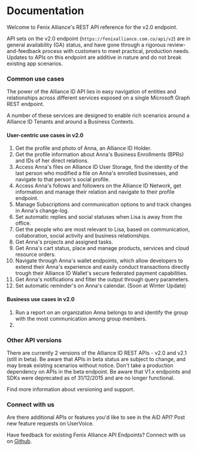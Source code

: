 # Documentation

Welcome to Fenix Alliance's REST API reference for the v2.0 endpoint.

API sets on the v2.0 endpoint \(`https://fenixalliance.com.co/api/v2`\) are in general availability \(GA\) status, and have gone through a rigorous review-and-feedback process with customers to meet practical, production needs. Updates to APIs on this endpoint are additive in nature and do not break existing app scenarios.

### Common use cases <a id="common-use-cases"></a>

The power of the Alliance ID API lies in easy navigation of entities and relationships across different services exposed on a single Microsoft Graph REST endpoint.

A number of these services are designed to enable rich scenarios around a Alliance ID Tenants and around a Business Contexts.

#### User-centric use cases in v2.0 <a id="user-centric-use-cases-in-v10"></a>

1. Get the profile and photo of Anna, an Alliance ID Holder.
2. Get the profile information about Anna's Business Enrollments \(BPRs\) and IDs of her direct relations.
3. Access Anna's files on Alliance ID User Storage, find the identity of the last person who modified a file on Anna's enrolled businesses, and navigate to that person's social profile.
4. Access Anna's follows and followers on the Alliance ID Network, get information and manage their relation and navigate to their profile endpoint.
5. Manage Subscriptions and communication options to and track changes in Anna's change-log.
6. Set automatic replies and social statuses when Lisa is away from the office.
7. Get the people who are most relevant to Lisa, based on communication, collaboration, social activity and business relationships.
8. Get Anna's projects and assigned tasks.
9. Get Anna's cart status, place and manage products, services and cloud resource orders.
10. Navigate through Anna's wallet endpoints, which allow developers to extend their Anna's experience and easily conduct transactions directly trough their Alliance ID Wallet's secure federated payment capabilities.
11. Get Anna's notifications and filter the output through query parameters.
12. Set automatic reminder's on Anna's calendar. \(Soon at Winter Update\)

#### Business use cases in v2.0 <a id="office-365-group-use-cases-in-v10"></a>

1. Run a report on an organization Anna belongs to and identify the group with the most communication among group members.
2. 
### Other API versions <a id="other-api-versions"></a>

There are currently 2 versions of the Alliance ID REST APIs - v2.0 and v2.1 \(still in beta\). Be aware that APIs in beta status are subject to change, and may break existing scenarios without notice. Don't take a production dependency on APIs in the beta endpoint. Be aware that V1.x endpoints and SDKs were deprecated as of 31/12/2015  and are no longer functional.

Find more information about versioning and support.

### Connect with us <a id="connect-with-us"></a>

Are there additional APIs or features you'd like to see in the AiD API? Post new feature requests on UserVoice.

Have feedback for existing Fenix Alliance API Endpoints? Connect with us on [Github](https://github.com/fenixalliance).

